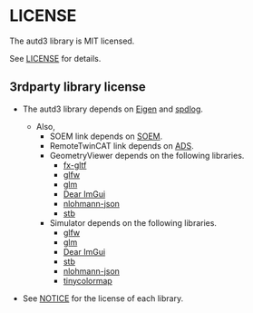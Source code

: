 # LICENSE

The autd3 library is MIT licensed.

See [LICENSE](https://github.com/shinolab/autd3/blob/master/LICENSE) for details.

## 3rdparty library license

* The autd3 library depends on [Eigen](https://gitlab.com/libeigen/eigen) and [spdlog](https://github.com/gabime/spdlog).
    * Also, 
        * SOEM link depends on [SOEM](https://github.com/OpenEtherCATsociety/SOEM).
        * RemoteTwinCAT link depends on [ADS](https://github.com/Beckhoff/ADS).
        * GeometryViewer depends on the following libraries.
            * [fx-gltf](https://github.com/jessey-git/fx-gltf)
            * [glfw](https://github.com/glfw/glfw)
            * [glm](https://github.com/g-truc/glm)
            * [Dear ImGui](https://github.com/ocornut/imgui)
            * [nlohmann-json](https://github.com/nlohmann/json)
            * [stb](https://github.com/nothings/stb)
        * Simulator depends on the following libraries.
            * [glfw](https://github.com/glfw/glfw)
            * [glm](https://github.com/g-truc/glm)
            * [Dear ImGui](https://github.com/ocornut/imgui)
            * [stb](https://github.com/nothings/stb)
            * [nlohmann-json](https://github.com/nlohmann/json)
            * [tinycolormap](https://github.com/yuki-koyama/tinycolormap)

* See [NOTICE](https://github.com/shinolab/autd3/blob/master/NOTICE) for the license of each library.
